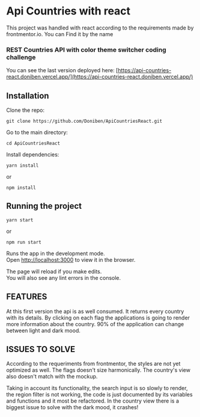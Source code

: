 # Api Countries with react

This project was handled with react according to the requirements made by frontmentor.io.
You can Find it by the name 

### REST Countries API with color theme switcher coding challenge

You can see the last version deployed here: [https://api-countries-react.doniben.vercel.app/](https://api-countries-react.doniben.vercel.app/)

## Installation

Clone the repo:

`git clone https://github.com/Doniben/ApiCountriesReact.git`

Go to the main directory: 

`cd ApiCountriesReact`

Install dependencies:

`yarn install`

or

`npm install`

## Running the project

`yarn start`

or

`npm run start`

Runs the app in the development mode.\
Open [http://localhost:3000](http://localhost:3000) to view it in the browser.

The page will reload if you make edits.\
You will also see any lint errors in the console.

## FEATURES

At this first version the api is as well consumed. It returns every country with its details. By clicking on each flag the applications is going to render more information about the country. 90% of the application can change between light and dark mood.

## ISSUES TO SOLVE

According to the requeriments from frontmentor, the styles are not yet optimized as well. The flags doesn't size harmonically. The country's view also doesn't match with the mockup.

Taking in account its functionality, the search input is so slowly to render, the region filter is not working, the code is just documented by its variables and functions and it most be refactored. In the country view there is a biggest issue to solve with the dark mood, it crashes!
